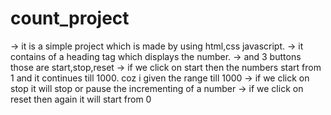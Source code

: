 # count_project
-> it is a simple project which is made by using html,css javascript.
-> it contains of a heading tag which displays the number.
-> and 3 buttons those are start,stop,reset
-> if we click on start then the numbers start from 1 and it continues till 1000. coz i given the range till 1000
-> if we click on stop it will stop or pause the incrementing of a number 
-> if we click on reset then again it will start from 0
